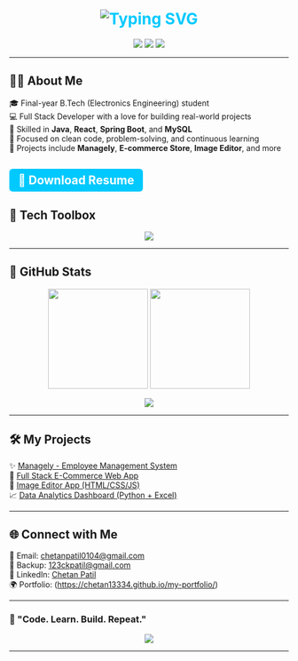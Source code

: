 <h1 align="center" style="color:#00c9ff;"><img src="https://readme-typing-svg.demolab.com?font=Fira+Code&weight=700&size=30&pause=1000&color=black&width=435&lines=Hi+%F0%9F%91%8B%2C+I'm+Chetan+Patil;Java+Developer+%7C+%7C+React;Engineer+%7C+Coder+%7C+Tech+Explorer" alt="Typing SVG" /></h1>

<p align="center">
  <img src="https://img.shields.io/badge/LinkedIn-0077B5?style=for-the-badge&logo=linkedin&logoColor=white" />
  <img src="https://img.shields.io/badge/Gmail-D14836?style=for-the-badge&logo=gmail&logoColor=white" />
  <img src="https://img.shields.io/badge/GitHub-181717?style=for-the-badge&logo=github&logoColor=white" />
</p>

---

## 🧑‍💻 About Me

🎓 Final-year B.Tech (Electronics Engineering) student  
💻 Full Stack Developer with a love for building real-world projects  
🔧 Skilled in **Java**, **React**, **Spring Boot**, and **MySQL**  
🎯 Focused on clean code, problem-solving, and continuous learning  
📂 Projects include **Managely**, **E-commerce Store**, **Image Editor**, and more  

<a href="ResumeChetan.pdf" download style="
  display: inline-block;
  padding: 8px 16px;
  background-color: #00c9ff;
  color: white;
  font-weight: bold;
  border-radius: 6px;
  text-decoration: none;
">
  📄 Download Resume
</a>
---

## 💼 Tech Toolbox

<p align="center">
  <img src="https://skillicons.dev/icons?i=java,react,js,html,css,mysql,spring,git,github,docker,kubernetes,linux" />
</p>

---

## 🌈 GitHub Stats

<p align="center">
  <img src="https://github-readme-stats.vercel.app/api?username=Chetan13334&show_icons=true&count_private=true&theme=tokyonight&border_radius=12" height="180px"/>
  <img src="https://github-readme-streak-stats.herokuapp.com/?user=Chetan13334&theme=tokyonight&border_radius=12" height="180px"/>
</p>
<p align="center">
  <img src="https://github-readme-stats.vercel.app/api/top-langs/?username=Chetan13334&layout=compact&theme=tokyonight&border_radius=12" />
</p>

---

## 🛠 My Projects

✨ [Managely - Employee Management System](#)  
🛒 [Full Stack E-Commerce Web App](#)  
🎨 [Image Editor App (HTML/CSS/JS)](#)  
📈 [Data Analytics Dashboard (Python + Excel)](#)

---

## 🌐 Connect with Me

📧 Email: [chetanpatil0104@gmail.com](mailto:chetanpatil0104@gmail.com)  
📧 Backup: [123ckpatil@gmail.com](mailto:123ckpatil@gmail.com)  
🔗 LinkedIn: [Chetan Patil](https://www.linkedin.com/in/chetan-patil-5ab846297)  
🌍 Portfolio: (https://chetan13334.github.io/my-portfolio/)

---

### 🚀 "Code. Learn. Build. Repeat."

<p align="center">
  <img src="https://github-profile-trophy.vercel.app/?username=Chetan13334&theme=onedark&row=1&column=7" />
</p>

---
